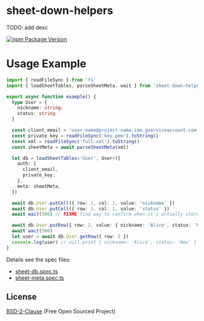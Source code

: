 # sheet-down-helpers

TODO: add desc

[![npm Package Version](https://img.shields.io/npm/v/sheet-down-helpers.svg?maxAge=3600)](https://www.npmjs.com/package/sheet-down-helpers)

# Usage Example
```typescript
import { readFileSync } from 'fs'
import { loadSheetTables, parseSheetMeta, wait } from 'sheet-down-helpers'

export async function example() {
  type User = {
    nickname: string;
    status: string
  }

  const client_email = 'user-name@project-name.iam.gserviceaccount.com'
  const private_key = readFileSync('key.pem').toString()
  const xml = readFileSync('full.xml').toString()
  const sheetMeta = await parseSheetMeta(xml)

  let db = loadSheetTables<'User', User>({
    auth: {
      client_email,
      private_key,
    },
    meta: sheetMeta,
  })

  await db.User.putCell({ row: 1, col: 1, value: 'nickname' })
  await db.User.putCell({ row: 1, col: 1, value: 'status' })
  await wait(300) // FIXME find way to confirm when it's actually stored

  await db.User.putRow({ row: 2, value: { nickname: 'Alice', status: 'New' } })
  await wait(300)
  let user = await db.User.getRow({ row: 2 })
  console.log(user) // will print { nickname: 'Alice', status: 'New' }
}
```


Details see the spec files:
- [sheet-db.spec.ts](./test/sheet-db.spec.ts)
- [sheet-meta.spec.ts](./test/sheet-meta.spec.ts)


## License
[BSD-2-Clause](./LICENSE) (Free Open Sourced Project)
